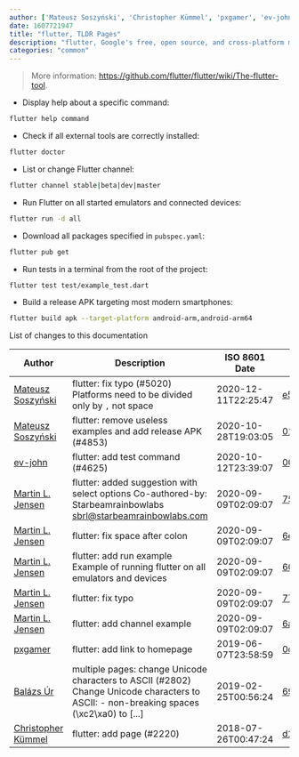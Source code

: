 ```yaml
---
author: ['Mateusz Soszyński', 'Christopher Kümmel', 'pxgamer', 'ev-john', 'Martin L. Jensen', 'Balázs Úr']
date: 1607721947
title: "flutter, TLDR Pages"
description: "flutter, Google's free, open source, and cross-platform mobile app SDK."
categories: "common"
---
```

> More information: <https://github.com/flutter/flutter/wiki/The-flutter-tool>.

- Display help about a specific command:

```bash
flutter help command
```

- Check if all external tools are correctly installed:

```bash
flutter doctor
```

- List or change Flutter channel:

```bash
flutter channel stable|beta|dev|master
```

- Run Flutter on all started emulators and connected devices:

```bash
flutter run -d all
```

- Download all packages specified in `pubspec.yaml`:

```bash
flutter pub get
```

- Run tests in a terminal from the root of the project:

```bash
flutter test test/example_test.dart
```

- Build a release APK targeting most modern smartphones:

```bash
flutter build apk --target-platform android-arm,android-arm64
```
List of changes to this documentation


Author | Description | ISO 8601 Date | GitHub link
------|-----|-----|-----
[Mateusz Soszyński](mailto:mateusz.soszynski@tuta.io) | flutter: fix typo (#5020) Platforms need to be divided only by `,` not space | 2020-12-11T22:25:47 | [e5a6af0299b0](https://github.com/tldr-pages/tldr/commit/e5a6af0299b00a9953caaca2acaff40d163a6171)
[Mateusz Soszyński](mailto:mateusz.soszynski@tuta.io) | flutter: remove useless examples and add release APK (#4853) | 2020-10-28T19:03:05 | [017e0ced2e04](https://github.com/tldr-pages/tldr/commit/017e0ced2e04c9ccd8ed479720a0bf9a5a3721b2)
[ev-john](mailto:56849582+ev-john@users.noreply.github.com) | flutter: add test command (#4625) | 2020-10-12T23:39:07 | [00c6d6ca2ccf](https://github.com/tldr-pages/tldr/commit/00c6d6ca2ccf8d27ff62a748bbbb87857c42b55a)
[Martin L. Jensen](mailto:martinloesethjensen@gmail.com) | flutter: added suggestion with select options Co-authored-by: Starbeamrainbowlabs <sbrl@starbeamrainbowlabs.com> | 2020-09-09T02:09:07 | [75fcfdab4ee4](https://github.com/tldr-pages/tldr/commit/75fcfdab4ee46aa658e66e10a3e5c2e63c58e816)
[Martin L. Jensen](mailto:martinloesethjensen@gmail.com) | flutter: fix space after colon | 2020-09-09T02:09:07 | [6ed0deee25ab](https://github.com/tldr-pages/tldr/commit/6ed0deee25ab604971ea739cf834bfaf73bc3261)
[Martin L. Jensen](mailto:martinloesethjensen@gmail.com) | flutter: add run example Example of running flutter on all emulators and devices | 2020-09-09T02:09:07 | [600df8ce48d2](https://github.com/tldr-pages/tldr/commit/600df8ce48d2ba9fea0b501a4d2f88edfbc890c6)
[Martin L. Jensen](mailto:martinloesethjensen@gmail.com) | flutter: fix typo | 2020-09-09T02:09:07 | [77763027bd55](https://github.com/tldr-pages/tldr/commit/77763027bd550e34b6898f542d360cbb9f71caba)
[Martin L. Jensen](mailto:martinloesethjensen@gmail.com) | flutter: add channel example | 2020-09-09T02:09:07 | [6a0cd5f7708d](https://github.com/tldr-pages/tldr/commit/6a0cd5f7708d421654f0313e3e1303dfdc6a01fe)
[pxgamer](mailto:owzie123@gmail.com) | flutter: add link to homepage | 2019-06-07T23:58:59 | [0c64e6647869](https://github.com/tldr-pages/tldr/commit/0c64e66478690e6a34fadadf2e75f53e82c5f760)
[Balázs Úr](mailto:balazs@urbalazs.hu) | multiple pages: change Unicode characters to ASCII (#2802) Change Unicode characters to ASCII: - non-breaking spaces (\xc2\xa0) to [...] | 2019-02-25T00:56:24 | [6956cd5348e4](https://github.com/tldr-pages/tldr/commit/6956cd5348e4f87db1586a68ab299e46f7384b63)
[Christopher Kümmel](mailto:kuemmel.christopher@gmail.com) | flutter: add page (#2220) | 2018-07-26T00:47:24 | [d1280cfc5c04](https://github.com/tldr-pages/tldr/commit/d1280cfc5c04613fde9ade770d5751a2887eebaf)

